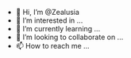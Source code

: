 - 👋 Hi, I’m @Zealusia
- 👀 I’m interested in ...
- 🌱 I’m currently learning ...
- 💞️ I’m looking to collaborate on ...
- 📫 How to reach me ...

<!---
Zealusia/Zealusia is a ✨ special ✨ repository because its `README.md` (this file) appears on your GitHub profile.
You can click the Preview link to take a look at your changes.
--->
